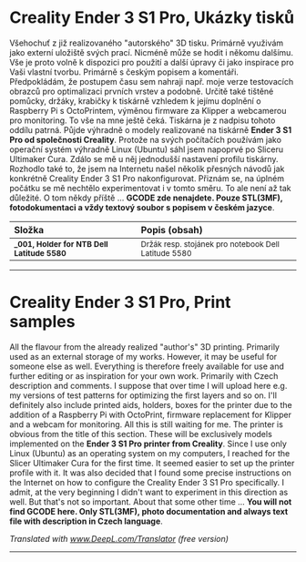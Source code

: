 # Creality Ender 3 S1 Pro, Ukázky tisků

Všehochuť z již realizovaného "autorského" 3D tisku. Primárně využivám jako externí uložiště svých prací. Nicméně může se hodit i někomu dalšímu. Vše je proto volně k dispozici pro použití a další úpravy či jako inspirace pro Vaši vlastní tvorbu. Primárně s českým popisem a komentáři. Předpokládám, že postupem času sem nahraji např. moje verze testovacích obrazců pro optimalizaci prvních vrstev a podobně. Určitě také tištěné pomůcky, držáky, krabičky k tiskárně vzhledem k jejímu doplnění o Raspberry Pi s OctoPrintem, výměnou firmware za Klipper a webcamerou pro monitoring. To vše na mne ještě čeká.
Tiskárna je z nadpisu tohoto oddílu patrná. Půjde výhradně o modely realizované na tiskárně **Ender 3 S1 Pro od společnosti Creality**. Protože na svých počítačích používám jako operační systém výhradně Linux (Ubuntu) sáhl jsem napoprvé po Sliceru Ultimaker Cura. Zdálo se mě u něj jednodušší nastavení profilu tiskárny. Rozhodlo také to, že jsem na Internetu našel několik přesných návodů jak konkrétně Creality Ender 3 S1 Pro nakonfigurovat. Přiznám se, na úplném počátku se mě nechtělo experimentovat i v tomto směru. To ale není až tak důležité. O tom někdy příště ... **GCODE zde nenajdete. Pouze STL(3MF), fotodokumentaci a vždy textový soubor s popisem v českém jazyce**.

| Složka                                    | Popis (obsah)                                         |
| :---------------------------------------- | :---------------------------------------------------- |
| <sub>**_001, Holder for NTB Dell Latitude 5580**</sup> | <sub>Držák resp. stojánek pro notebook Dell Latitude 5580</sub> |

---

# Creality Ender 3 S1 Pro, Print samples

All the flavour from the already realized "author's" 3D printing. Primarily used as an external storage of my works. However, it may be useful for someone else as well. Everything is therefore freely available for use and further editing or as inspiration for your own work. Primarily with Czech description and comments. I suppose that over time I will upload here e.g. my versions of test patterns for optimizing the first layers and so on. I'll definitely also include printed aids, holders, boxes for the printer due to the addition of a Raspberry Pi with OctoPrint, firmware replacement for Klipper and a webcam for monitoring. All this is still waiting for me.
The printer is obvious from the title of this section. These will be exclusively models implemented on the **Ender 3 S1 Pro printer from Creality**. Since I use only Linux (Ubuntu) as an operating system on my computers, I reached for the Slicer Ultimaker Cura for the first time. It seemed easier to set up the printer profile with it. It was also decided that I found some precise instructions on the Internet on how to configure the Creality Ender 3 S1 Pro specifically. I admit, at the very beginning I didn't want to experiment in this direction as well. But that's not so important. About that some other time ... **You will not find GCODE here. Only STL(3MF), photo documentation and always text file with description in Czech language**.

*Translated with www.DeepL.com/Translator (free version)*

---
